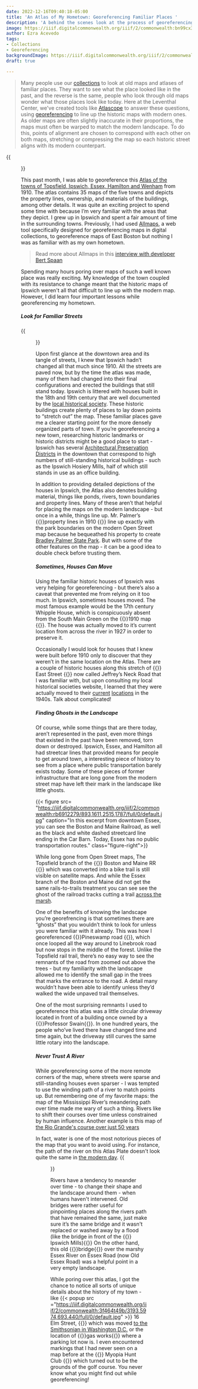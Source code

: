 ```yaml
---
date: 2022-12-16T09:40:18-05:00
title: 'An Atlas of My Hometown: Georeferencing Familiar Places '
description: 'A behind the scenes look at the process of georeferencing '
image: https://iiif.digitalcommonwealth.org/iiif/2/commonwealth:bn99cx319/1392,2330,7911,4065/full/0/default.jpg
author: Ezra Acevedo
tags:
- Collections
- Georeferencing
backgroundImage: https://iiif.digitalcommonwealth.org/iiif/2/commonwealth:bn99cx319/full/full/0/default.jpg
draft: true

---
```

> Many people use our [collections](collections.leventhalmap.org) to look at old maps and atlases of familiar places. They want to see what the place looked like in the past, and the reverse is the same, people who look through old maps wonder what those places look like today. Here at the Leventhal Center, we've created tools like [Atlascope](atlascope.leventhalmap.org) to answer these questions, using [georeferencing](leventhalmap.org/projects/digital-projects/georeferencing) to line up the historic maps with modern ones. As older maps are often slightly inaccurate in their proportions, the maps must often be warped to match the modern landscape. To do this, points of alignment are chosen to correspond with each other on both maps, stretching or compressing the map so each historic street aligns with its modern counterpart.

{{<figure src="https://iiif.digitalcommonwealth.org/iiif/2/commonwealth:b5647f763/5560,701,4364,4578/full/0/default.jpg" caption="The atlas was made in 1910 and contains maps made from _Offical Plans and Actual Surveys_" class="figure-right" >}}

This past month, I was able to georeference this [Atlas of the towns of Topsfield, Ipswich, Essex, Hamilton and Wenham](https://collections.leventhalmap.org/search/commonwealth:4m90hk372) from 1910. The atlas contains 35 maps of the five towns and depicts the property lines, ownership, and materials of the buildings, among other details. It was quite an exciting project to spend some time with because I’m very familiar with the areas that they depict. I grew up in Ipswich and spent a fair amount of time in the surrounding towns. Previously, I had used [Allmaps](allmaps.org), a web tool specifically designed for georeferencing maps in digital collections, to georeference maps of East Boston but nothing I was as familiar with as my own hometown.

> Read more about Allmaps in this [interview with developer Bert Spaan](https://www.leventhalmap.org/articles/bert-spaan-interview)

Spending many hours poring over maps of such a well known place was really exciting. My knowledge of the town coupled with its resistance to change meant that the historic maps of Ipswich weren't all that difficult to line up with the modern map. However, I did learn four important lessons while georeferencing my hometown.

##### Look for Familiar Streets

{{<figure src="https://iiif.digitalcommonwealth.org/iiif/2/commonwealth:3f464t49b/2043,4164,1951,1704/full/0/default.jpg" caption="Downtown Ipswich in 1910 closely resembles the streets I'm familiar with, minus the Opera House and Box Mill." class="figure-left" >}}

Upon first glance at the downtown area and its tangle of streets, I knew that Ipswich hadn’t changed all that much since 1910. All the streets are paved now, but by the time the atlas was made, many of them had changed into their final configurations and erected the buildings that still stand today. Ipswich is littered with houses built in the 18th and 19th century that are well documented by the [local historical society](historicipswich.org). These historic buildings create plenty of places to lay down points to “stretch out” the map. These familiar places gave me a clearer starting point for the more densely organized parts of town. If you’re georeferencing a new town, researching historic landmarks or historic districts might be a good place to start - Ipswich has several [Architectural Preservation Districts](https://www.ipswichma.gov/DocumentCenter/View/3446/Architectural-Preservation-District-Map?bidId=) in the downtown that correspond to high numbers of still-standing historical buildings - such as the Ipswich Hosiery Mills, half of which still stands in use as an office building.

In addition to providing detailed depictions of the houses in Ipswich, the Atlas also denotes building material, things like ponds, rivers, town boundaries and property lines. Many of these aren’t that helpful for placing the maps on the modern landscape - but once in a while, things line up. Mr. Palmer’s {{<popup src="https://iiif.digitalcommonwealth.org/iiif/2/commonwealth:8g84q753q/1673,360,5252,3200/full/0/default.jpg" >}}property lines in 1910 {{</popup>}} line up exactly with the park boundaries on the modern Open Street map because he bequeathed his property to create [Bradley Palmer State Park](https://www.mass.gov/locations/bradley-palmer-state-park).  But with some of the other features on the map - it can be a good idea to double check before trusting them.

##### Sometimes, Houses Can Move

Using the familiar historic houses of Ipswich was very helping for georeferencing - but there’s also a caveat that prevented me from relying on it too much. In Ipswich, sometimes houses moved. The most famous example would be the 17th century Whipple House, which is conspicuously absent from the South Main Green on the {{<popup src="https://iiif.digitalcommonwealth.org/iiif/2/commonwealth:0k228068p/2654,360,964,745/full/0/default.jpg">}}1910 map {{</popup>}}. The house was actually moved to it’s current location from across the river in 1927 in order to preserve it.

Occasionally I would look for houses that I knew were built before 1910 only to discover that they weren’t in the same location on the Atlas. There are a couple of historic houses along this stretch of {{<popup src="https://iiif.digitalcommonwealth.org/iiif/2/commonwealth:r207xc30h/7572,4530,2092,1973/full/0/default.jpg" >}} East Street {{</popup>}} now called Jeffrey’s Neck Road that I was familiar with, but upon consulting my local historical societies website, I learned that they were actually moved to their [current](https://historicipswich.org/ross-tavern) [locations](https://historicipswich.org/shatswell-planters-cottage-jeffreys-neck-road) in the 1940s. Talk about complicated!

##### Finding Ghosts in the Landscape

Of course, while some things that are there today, aren’t represented in the past, even more things that existed in the past have been removed, torn down or destroyed. Ipswich, Essex, and Hamilton all had streetcar lines that provided means for people to get around town, a interesting piece of history to see from a place where public transportation barely exists today. Some of these pieces of former infrastructure that are long gone from the modern street map have left their mark in the landscape like little ghosts.

{{< figure src= "https://iiif.digitalcommonwealth.org/iiif/2/commonwealth:rb6912279/893,1611,2515,1787/full/0/default.jpg" caption="In this excerpt from downtown Essex, you can see the Boston and Maine Railroad, as well as the black and white dashed streetcard line ending in the Car Barn. Today, Essex has no public transportation routes." class="figure-right">}}

While long gone from Open Street maps, The Topsfield branch of the {{<popup src="https://iiif.digitalcommonwealth.org/iiif/2/commonwealth:xp68p3798/2196,3773,1678,2574/full/0/default.jpg" >}} Boston and Maine RR {{</popup>}} which was converted into a bike trail is still visible on satellite maps. And while the Essex branch of the Boston and Maine did not get the same rails-to-trails treatment you can see see the ghost of the railroad tracks cutting a trail [across the marsh]((https://www.bing.com/maps?osid=4df62b63-8d29-4208-a889-81a20e6a1b42&cp=42.631019\~-70.777689&lvl=17&style=a&v=2&sV=2&form=S00027)).

One of the benefits of knowing the landscape you’re georefrencing is that sometimes there are “ghosts” that you wouldn’t think to look for unless you were familiar with it already. This was how I georeferenced {{<popup src="https://iiif.digitalcommonwealth.org/iiif/2/commonwealth:8k71r672k/5301,3556,2019,2572/full/0/default.jpg" >}}Pineswamp road {{</popup>}}, which once looped all the way around to Linebrook road but now stops in the middle of the forest. Unlike the Topsfield rail trail, there’s no easy way to see the remnants of the road from zoomed out above the trees - but my familiarity with the landscape allowed me to identify the small gap in the trees that marks the entrance to the road. A detail many wouldn’t have been able to identify unless they’d walked the wide unpaved trail themselves.

One of the most surprising remnants I used to georeference this atlas was a little circular driveway located in front of a building once owned by a {{<popup src="https://iiif.digitalcommonwealth.org/iiif/2/commonwealth:3f464t49b/3975,1261,850,779/full/0/default.jpg" >}}Professor Swain{{</popup>}}. In one hundred years, the people who’ve lived there have changed time and time again, but the driveway still curves the same little rotary into the landscape.

##### Never Trust A River

While georeferencing some of the more remote corners of the map, where streets were sparse and still-standing houses even sparser - I was tempted to use the winding path of a river to match points up. But remembering one of my favorite maps: the map of the Mississippi River’s meandering path over time made me wary of such a thing. Rivers like to shift their courses over time unless constrained by human influence. Another example is this map of [the Rio Grande's course over just 50 years](https://collections.leventhalmap.org/search/commonwealth:fn107c44d)

In fact, water is one of the most notorious pieces of the map that you want to avoid using. For instance, the path of the river on this Atlas Plate doesn't look quite the same in [the modern day](https://www.bing.com/maps?osid=b8223000-34c0-47b7-933f-31672f5bb386&cp=42.627123\~-70.842599&lvl=15&style=a&v=2&sV=2&form=S00027).
{{<figure src="https://iiif.digitalcommonwealth.org/iiif/2/commonwealth:wp98c8634/full/full/0/default.jpg" caption="Plate 28 showing the path of the Miles River through Hamilton, MA" >}}

Rivers have a tendency to meander over time - to change their shape and the landscape around them - when humans haven't intervened. Old bridges were rather useful for pinpointing places along the rivers path that have remained the same, just make sure it’s the same bridge and it wasn't replaced or washed away by a flood (like the bridge in front of the {{<popup src="https://iiif.digitalcommonwealth.org/iiif/2/commonwealth:3f464t49b/2301,5757,936,737/full/0/default.jpg" >}} Ipswich Mills){{</popup>}}  On the other hand, this old
{{<popup src ="https://iiif.digitalcommonwealth.org/iiif/2/commonwealth:9p292z386/3182,2886,1765,1275/full/0/default.jpg">}}bridge{{</popup>}} over the marshy Essex River on Essex Road (now Old Essex Road) was a helpful point in a very empty landscape.

While poring over this atlas, I got the chance to notice all sorts of unique details about the history of my town - like {{< popup src ="https://iiif.digitalcommonwealth.org/iiif/2/commonwealth:3f464t49b/3193,5974,693,440/full/0/default.jpg" >}} 16 Elm Street, {{</popup>}} which was moved [to the Smithsonian in Washington D.C.](https://www.si.edu/exhibitions/within-these-walls:event-exhib-169) or the location of {{<popup src = "https://iiif.digitalcommonwealth.org/iiif/2/commonwealth:3f464t49b/1711,5085,710,745/full/0/default.jpg" >}}gas works{{</popup>}} where a parking lot now is. I even encountered markings that I had never seen on a map before at the {{<popup src="https://iiif.digitalcommonwealth.org/iiif/2/commonwealth:v979xs03p/2076,493,2455,1779/full/0/default.jpg" >}} Myopia Hunt Club {{</popup>}} which turned out to be the grounds of the golf course. You never know what you might find out while georeferencing!